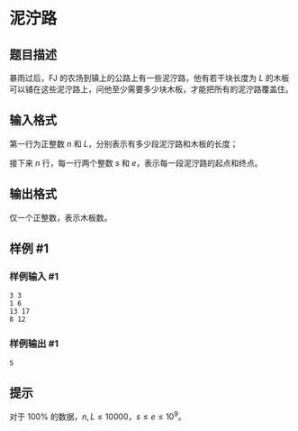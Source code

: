 # 泥泞路

## 题目描述

暴雨过后，FJ 的农场到镇上的公路上有一些泥泞路，他有若干块长度为 $L$ 的木板可以铺在这些泥泞路上，问他至少需要多少块木板，才能把所有的泥泞路覆盖住。

## 输入格式

第一行为正整数 $n$ 和 $L$，分别表示有多少段泥泞路和木板的长度；

接下来 $n$ 行，每一行两个整数 $s$ 和 $e$，表示每一段泥泞路的起点和终点。

## 输出格式

仅一个正整数，表示木板数。


## 样例 #1

### 样例输入 #1
```
3 3
1 6
13 17
8 12
```

### 样例输出 #1

```
5
```

## 提示

对于 $100 \%$ 的数据，$n,L \leq 10000$，$s \leq e \leq 10^9$。
